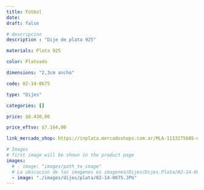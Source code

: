 ```yaml
---
title: Fútbol
date: 
draft: false

# descripcion
description : "Dije de plata 925"

materials: Plata 925

color: Plateado

dimensions: "2,3cm ancho"

code: 02-14-0675

type: "Dijes"

categories: []

price: $8.430,00

price_eftvo: $7.164,00

link_mercado_shop: https://inplata.mercadoshops.com.ar/MLA-1113275685-dije-de-plata-futbol---pelota---botín-_JM

# Images
# first image will be shown in the product page
images:
  # - image: "images/path_to_image"
  # La ubicacion de las imagenes es imagenes/Dijes/Dijes.Plata/02-14-0675-futbol
  - image: "./images/dijes/plata/02-14-0675.JPG"
---
```

